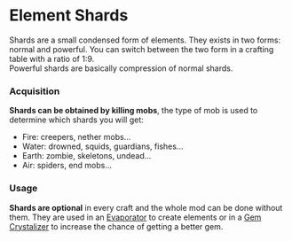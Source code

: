 Element Shards
==============

Shards are a small condensed form of elements. They exists in two forms: normal and powerful.
You can switch between the two form in a crafting table with a ratio of 1:9.  
Powerful shards are basically compression of normal shards.

### Acquisition
__Shards can be obtained by killing mobs__, the type of mob is used to determine which shards you will get:

* Fire: creepers, nether mobs...
* Water: drowned, squids, guardians, fishes...
* Earth: zombie, skeletons, undead...
* Air: spiders, end mobs...

### Usage
__Shards are optional__ in every craft and the whole mod can be done without them.
They are used in an [Evaporator] to create elements or in a [Gem Crystalizer] to increase the chance of getting a better gem.

[Evaporator]: ..:../blocks/evaporator
[Gem Crystalizer]: ../../blocks/gem-crystalizer
